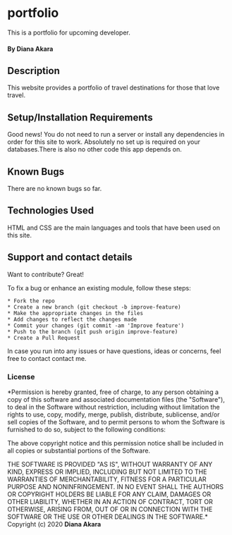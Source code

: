 # portfolio
This is a portfolio for upcoming developer.
#### By **Diana Akara**
## Description
This website provides a portfolio of travel destinations for those that love travel.
## Setup/Installation Requirements
Good news! You do not need to run a server or install any dependencies in order for this site to work. Absolutely no set up is required on your databases.There is also no other code this app depends on.
## Known Bugs
There are no known bugs so far.
## Technologies Used
HTML and CSS are the main languages and tools that have been used on this site.
## Support and contact details
Want to contribute? Great!

To fix a bug or enhance an existing module, follow these steps:

    * Fork the repo
    * Create a new branch (git checkout -b improve-feature)
    * Make the appropriate changes in the files
    * Add changes to reflect the changes made
    * Commit your changes (git commit -am 'Improve feature')
    * Push to the branch (git push origin improve-feature)
    * Create a Pull Request

In case you run into any issues or have questions, ideas or concerns, feel free to contact contact me.
### License

*Permission is hereby granted, free of charge, to any person obtaining a copy of this software and associated documentation files (the "Software"), to deal in the Software without restriction, including without limitation the rights to use, copy, modify, merge, publish, distribute, sublicense, and/or sell copies of the Software, and to permit persons to whom the Software is furnished to do so, subject to the following conditions:

The above copyright notice and this permission notice shall be included in all copies or substantial portions of the Software.

THE SOFTWARE IS PROVIDED "AS IS", WITHOUT WARRANTY OF ANY KIND, EXPRESS OR IMPLIED, INCLUDING BUT NOT LIMITED TO THE WARRANTIES OF MERCHANTABILITY, FITNESS FOR A PARTICULAR PURPOSE AND NONINFRINGEMENT. IN NO EVENT SHALL THE AUTHORS OR COPYRIGHT HOLDERS BE LIABLE FOR ANY CLAIM, DAMAGES OR OTHER LIABILITY, WHETHER IN AN ACTION OF CONTRACT, TORT OR OTHERWISE, ARISING FROM, OUT OF OR IN CONNECTION WITH THE SOFTWARE OR THE USE OR OTHER DEALINGS IN THE SOFTWARE.*
Copyright (c) 2020 **Diana Akara**
